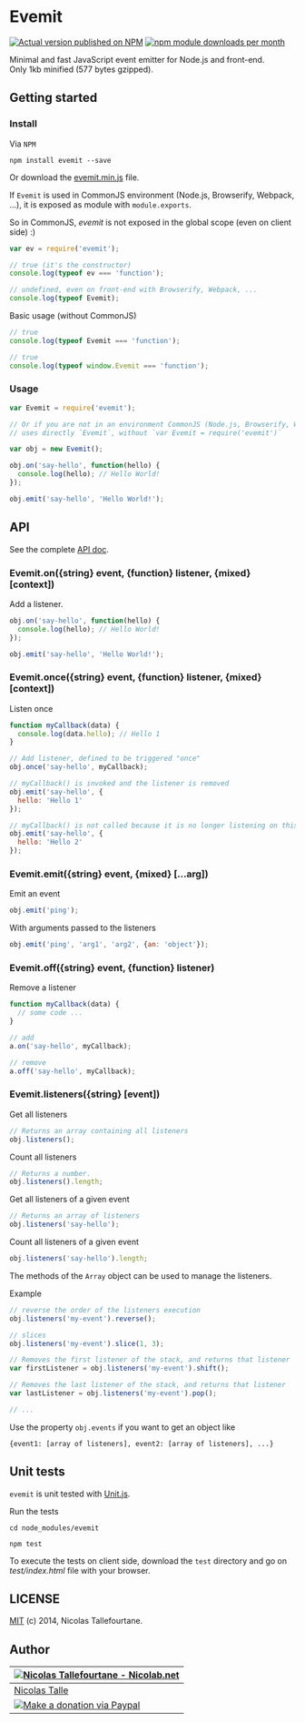 # Evemit

[![Actual version published on NPM](https://badge.fury.io/js/evemit.png)](https://www.npmjs.org/package/evemit)
[![npm module downloads per month](http://img.shields.io/npm/dm/evemit.svg)](https://www.npmjs.org/package/evemit)

Minimal and fast JavaScript event emitter for Node.js and front-end.<br>
Only 1kb minified (577 bytes gzipped).


## Getting started

### Install

Via `NPM`
```shell
npm install evemit --save
```

Or download the [evemit.min.js](evemit.min.js) file.

If `Evemit` is used in CommonJS environment (Node.js, Browserify, Webpack, ...),
it is exposed as module with `module.exports`.

So in CommonJS, _evemit_ is not exposed in the global scope (even on client side) :)
```js
var ev = require('evemit');

// true (it's the constructor)
console.log(typeof ev === 'function');

// undefined, even on front-end with Browserify, Webpack, ...
console.log(typeof Evemit);
```

Basic usage (without CommonJS)
```js
// true
console.log(typeof Evemit === 'function');

// true
console.log(typeof window.Evemit === 'function');
```

### Usage

```js
var Evemit = require('evemit');

// Or if you are not in an environment CommonJS (Node.js, Browserify, Webpack, ...)
// uses directly `Evemit`, without `var Evemit = require('evemit')`

var obj = new Evemit();

obj.on('say-hello', function(hello) {
  console.log(hello); // Hello World!
});

obj.emit('say-hello', 'Hello World!');
```


## API

See the complete [API doc](API.md).

### Evemit.on({string} event, {function} listener, {mixed} [context])

Add a listener.

```js
obj.on('say-hello', function(hello) {
  console.log(hello); // Hello World!
});

obj.emit('say-hello', 'Hello World!');
```

### Evemit.once({string} event, {function} listener, {mixed} [context])

Listen once

```js
function myCallback(data) {
  console.log(data.hello); // Hello 1
}

// Add listener, defined to be triggered "once"
obj.once('say-hello', myCallback);

// myCallback() is invoked and the listener is removed
obj.emit('say-hello', {
  hello: 'Hello 1'
});

// myCallback() is not called because it is no longer listening on this event
obj.emit('say-hello', {
  hello: 'Hello 2'
});
```

### Evemit.emit({string} event, {mixed} [...arg])

Emit an event

```js
obj.emit('ping');
```

With arguments passed to the listeners
```js
obj.emit('ping', 'arg1', 'arg2', {an: 'object'});
```

### Evemit.off({string} event, {function} listener)

Remove a listener

```js
function myCallback(data) {
  // some code ...
}

// add
a.on('say-hello', myCallback);

// remove
a.off('say-hello', myCallback);
```

### Evemit.listeners({string} [event])

Get all listeners
```js
// Returns an array containing all listeners
obj.listeners();
```

Count all listeners
```js
// Returns a number.
obj.listeners().length;
```

Get all listeners of a given event
```js
// Returns an array of listeners
obj.listeners('say-hello');
```

Count all listeners of a given event
```js
obj.listeners('say-hello').length;
```

The methods of the `Array` object can be used to manage the listeners.

Example
```js
// reverse the order of the listeners execution
obj.listeners('my-event').reverse();

// slices
obj.listeners('my-event').slice(1, 3);

// Removes the first listener of the stack, and returns that listener
var firstListener = obj.listeners('my-event').shift();

// Removes the last listener of the stack, and returns that listener
var lastListener = obj.listeners('my-event').pop();

// ...
```

Use the property `obj.events` if you want to get an object like
```
{event1: [array of listeners], event2: [array of listeners], ...}
```


## Unit tests

`evemit` is unit tested with [Unit.js](http://unitjs.com).

Run the tests
```shell
cd node_modules/evemit

npm test
```

To execute the tests on client side, download the `test` directory and go on _test/index.html_ file with your browser.


## LICENSE

[MIT](https://github.com/Nicolab/evemit/blob/master/LICENSE) (c) 2014, Nicolas Tallefourtane.


## Author

| [![Nicolas Tallefourtane - Nicolab.net](http://www.gravatar.com/avatar/d7dd0f4769f3aa48a3ecb308f0b457fc?s=64)](http://nicolab.net) |
|---|
| [Nicolas Talle](http://nicolab.net) |
| [![Make a donation via Paypal](https://www.paypalobjects.com/en_US/i/btn/btn_donate_SM.gif)](https://www.paypal.com/cgi-bin/webscr?cmd=_s-xclick&hosted_button_id=PGRH4ZXP36GUC) |
